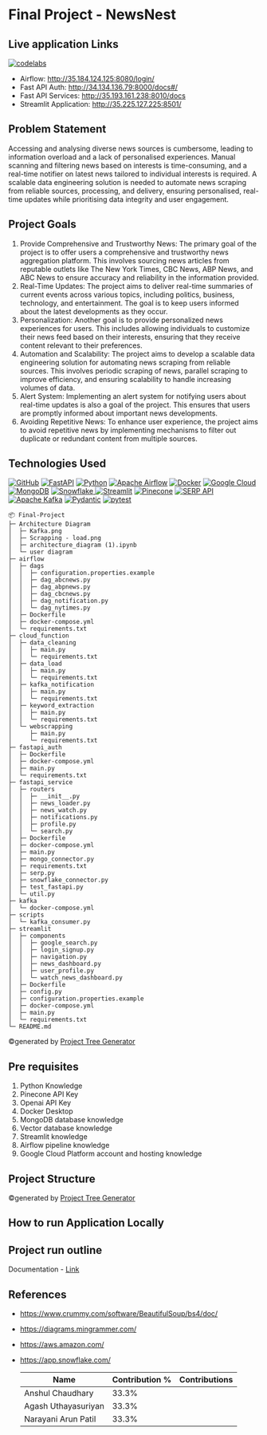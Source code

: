# Final Project - NewsNest

## Live application Links
[![codelabs](https://img.shields.io/badge/codelabs-4285F4?style=for-the-badge&logo=codelabs&logoColor=white)](https://codelabs-preview.appspot.com/?file_id=1rzqxw3KQvWHJ4hZ_C5yeztZNKSDJdSKgfqz2jEicZi4#8)

- Airflow: http://35.184.124.125:8080/login/
- Fast API Auth: http://34.134.136.79:8000/docs#/
- Fast API Services: http://35.193.161.238:8010/docs
- Streamlit Application: http://35.225.127.225:8501/

## Problem Statement 
Accessing and analysing diverse news sources is cumbersome, leading to information overload and a lack of personalised experiences. Manual scanning and filtering news based on interests is time-consuming, and a real-time notifier on latest news tailored to individual interests is required. A scalable data engineering solution is needed to automate news scraping from reliable sources, processing, and delivery, ensuring personalised, real-time updates while prioritising data integrity and user engagement.

## Project Goals
1. Provide Comprehensive and Trustworthy News: The primary goal of the project is to offer users a comprehensive and trustworthy news aggregation platform. This involves sourcing news articles from reputable outlets like The New York Times, CBC News, ABP News, and ABC News to ensure accuracy and reliability in the information provided.
2. Real-Time Updates: The project aims to deliver real-time summaries of current events across various topics, including politics, business, technology, and entertainment. The goal is to keep users informed about the latest developments as they occur.
3. Personalization: Another goal is to provide personalized news experiences for users. This includes allowing individuals to customize their news feed based on their interests, ensuring that they receive content relevant to their preferences.
4. Automation and Scalability: The project aims to develop a scalable data engineering solution for automating news scraping from reliable sources. This involves periodic scraping of news, parallel scraping to improve efficiency, and ensuring scalability to handle increasing volumes of data.
5. Alert System: Implementing an alert system for notifying users about real-time updates is also a goal of the project. This ensures that users are promptly informed about important news developments.
6. Avoiding Repetitive News: To enhance user experience, the project aims to avoid repetitive news by implementing mechanisms to filter out duplicate or redundant content from multiple sources.

## Technologies Used
[![GitHub](https://img.shields.io/badge/GitHub-100000?style=for-the-badge&logo=github&logoColor=white)](https://github.com/)
[![FastAPI](https://img.shields.io/badge/fastapi-109989?style=for-the-badge&logo=FASTAPI&logoColor=white)](https://fastapi.tiangolo.com/)
[![Python](https://img.shields.io/badge/Python-FFD43B?style=for-the-badge&logo=python&logoColor=blue)](https://www.python.org/)
[![Apache Airflow](https://img.shields.io/badge/Airflow-017CEE?style=for-the-badge&logo=Apache%20Airflow&logoColor=white)](https://airflow.apache.org/)
[![Docker](https://img.shields.io/badge/Docker-%232496ED?style=for-the-badge&logo=Docker&color=blue&logoColor=white)](https://www.docker.com)
[![Google Cloud](https://img.shields.io/badge/Google_Cloud-%234285F4.svg?style=for-the-badge&logo=google-cloud&logoColor=white)](https://cloud.google.com)
[![MongoDB](https://img.shields.io/badge/MongoDB-%234169E1?style=for-the-badge&logo=MongoDB&logoColor=%234169E1&color=black)](https://www.postgresql.org)
[![Snowflake](https://img.shields.io/badge/snowflake-%234285F4?style=for-the-badge&logo=snowflake&link=https%3A%2F%2Fwww.snowflake.com%2Fen%2F%3F_ga%3D2.41504805.669293969.1706151075-1146686108.1701841103%26_gac%3D1.160808527.1706151104.Cj0KCQiAh8OtBhCQARIsAIkWb68j5NxT6lqmHVbaGdzQYNSz7U0cfRCs-STjxZtgPcZEV-2Vs2-j8HMaAqPsEALw_wcB&logoColor=white)
](https://www.snowflake.com/en/?_ga=2.41504805.669293969.1706151075-1146686108.1701841103&_gac=1.160808527.1706151104.Cj0KCQiAh8OtBhCQARIsAIkWb68j5NxT6lqmHVbaGdzQYNSz7U0cfRCs-STjxZtgPcZEV-2Vs2-j8HMaAqPsEALw_wcB)
[![Streamlit](https://img.shields.io/badge/Streamlit-FF4B4B?style=for-the-badge&logo=Streamlit&logoColor=white)](https://streamlit.io/)
[![Pinecone](https://img.shields.io/badge/Pinecone-8C54FF?style=for-the-badge&logo=pinecone&logoColor=white)](https://www.pinecone.io/)
[![SERP API](https://img.shields.io/badge/SERP_API-009688?style=for-the-badge&logo=google&logoColor=white)](https://serpapi.com/)
[![Apache Kafka](https://img.shields.io/badge/Apache%20Kafka-231F20?style=for-the-badge&logo=apache%20kafka&logoColor=white)](https://kafka.apache.org/)
[![Pydantic](https://img.shields.io/badge/Pydantic-00BFFF?style=for-the-badge&logo=python&logoColor=white)](https://pydantic-docs.helpmanual.io/)
[![pytest](https://img.shields.io/badge/pytest-0A9EDC?style=for-the-badge&logo=python&logoColor=white)](https://pytest.org/)


```
📦 Final-Project
├─ Architecture Diagram
│  ├─ Kafka.png
│  ├─ Scrapping - load.png
│  ├─ architecture_diagram (1).ipynb
│  └─ user diagram
├─ airflow
│  ├─ dags
│  │  ├─ configuration.properties.example
│  │  ├─ dag_abcnews.py
│  │  ├─ dag_abpnews.py
│  │  ├─ dag_cbcnews.py
│  │  ├─ dag_notification.py
│  │  └─ dag_nytimes.py
│  ├─ Dockerfile
│  ├─ docker-compose.yml
│  └─ requirements.txt
├─ cloud_function
│  ├─ data_cleaning
│  │  ├─ main.py
│  │  └─ requirements.txt
│  ├─ data_load
│  │  ├─ main.py
│  │  └─ requirements.txt
│  ├─ kafka_notification
│  │  ├─ main.py
│  │  └─ requirements.txt
│  ├─ keyword_extraction
│  │  ├─ main.py
│  │  └─ requirements.txt
│  └─ webscrapping
│     ├─ main.py
│     └─ requirements.txt
├─ fastapi_auth
│  ├─ Dockerfile
│  ├─ docker-compose.yml
│  ├─ main.py
│  └─ requirements.txt
├─ fastapi_service
│  ├─ routers
│  │  ├─ __init__.py
│  │  ├─ news_loader.py
│  │  ├─ news_watch.py
│  │  ├─ notifications.py
│  │  ├─ profile.py
│  │  └─ search.py
│  ├─ Dockerfile
│  ├─ docker-compose.yml
│  ├─ main.py
│  ├─ mongo_connector.py
│  ├─ requirements.txt
│  ├─ serp.py
│  ├─ snowflake_connector.py
│  ├─ test_fastapi.py
│  └─ util.py
├─ kafka
│  └─ docker-compose.yml
├─ scripts
│  └─ kafka_consumer.py
├─ streamlit
│  ├─ components
│  │  ├─ google_search.py
│  │  ├─ login_signup.py
│  │  ├─ navigation.py
│  │  ├─ news_dashboard.py
│  │  ├─ user_profile.py
│  │  └─ watch_news_dashboard.py
│  ├─ Dockerfile
│  ├─ config.py
│  ├─ configuration.properties.example
│  ├─ docker-compose.yml
│  ├─ main.py
│  └─ requirements.txt
└─ README.md
```
©generated by [Project Tree Generator](https://woochanleee.github.io/project-tree-generator)

## Pre requisites
1. Python Knowledge
2. Pinecone API Key
3. Openai API Key
4. Docker Desktop
5. MongoDB database knowledge
6. Vector database knowledge
8. Streamlit knowledge
9. Airflow pipeline knowledge
10. Google Cloud Platform account and hosting knowledge

## Project Structure
©generated by [Project Tree Generator](https://woochanleee.github.io/project-tree-generator)

## How to run Application Locally


## Project run outline

Documentation - [Link](https://docs.google.com/document/d/1rzqxw3KQvWHJ4hZ_C5yeztZNKSDJdSKgfqz2jEicZi4/edit#heading=h.xhrwjh19ja3e) 

## References

- https://www.crummy.com/software/BeautifulSoup/bs4/doc/
- https://diagrams.mingrammer.com/
- https://aws.amazon.com/
- https://app.snowflake.com/

    Name | Contribution %| Contributions |
  --- |--- | --- |
  Anshul Chaudhary  | 33.3% |  |
  Agash Uthayasuriyan | 33.3% |  |
  Narayani Arun Patil | 33.3% |  |

